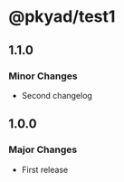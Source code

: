 # @pkyad/test1

## 1.1.0

### Minor Changes

- Second changelog

## 1.0.0

### Major Changes

- First release
